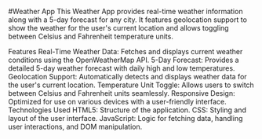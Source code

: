 #Weather App
This Weather App provides real-time weather information along with a 5-day forecast for any city. It features geolocation support to show the weather for the user's current location and allows toggling between Celsius and Fahrenheit temperature units.

Features
Real-Time Weather Data: Fetches and displays current weather conditions using the OpenWeatherMap API.
5-Day Forecast: Provides a detailed 5-day weather forecast with daily high and low temperatures.
Geolocation Support: Automatically detects and displays weather data for the user's current location.
Temperature Unit Toggle: Allows users to switch between Celsius and Fahrenheit units seamlessly.
Responsive Design: Optimized for use on various devices with a user-friendly interface.
Technologies Used
HTML5: Structure of the application.
CSS: Styling and layout of the user interface.
JavaScript: Logic for fetching data, handling user interactions, and DOM manipulation.
